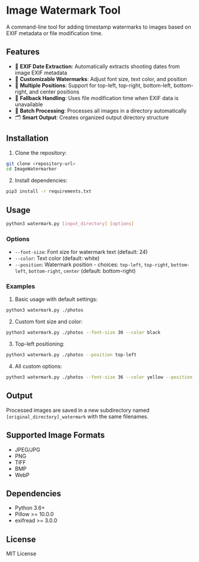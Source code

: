 # Image Watermark Tool

A command-line tool for adding timestamp watermarks to images based on EXIF metadata or file modification time.

## Features

- 📅 **EXIF Date Extraction**: Automatically extracts shooting dates from image EXIF metadata
- 🎨 **Customizable Watermarks**: Adjust font size, text color, and position
- 📍 **Multiple Positions**: Support for top-left, top-right, bottom-left, bottom-right, and center positions
- 🔄 **Fallback Handling**: Uses file modification time when EXIF data is unavailable
- 📁 **Batch Processing**: Processes all images in a directory automatically
- 🗂️ **Smart Output**: Creates organized output directory structure

## Installation

1. Clone the repository:
```bash
git clone <repository-url>
cd ImageWatermarker
```

2. Install dependencies:
```bash
pip3 install -r requirements.txt
```

## Usage

```bash
python3 watermark.py [input_directory] [options]
```

### Options

- `--font-size`: Font size for watermark text (default: 24)
- `--color`: Text color (default: white)
- `--position`: Watermark position - choices: `top-left`, `top-right`, `bottom-left`, `bottom-right`, `center` (default: bottom-right)

### Examples

1. Basic usage with default settings:
```bash
python3 watermark.py ./photos
```

2. Custom font size and color:
```bash
python3 watermark.py ./photos --font-size 30 --color black
```

3. Top-left positioning:
```bash
python3 watermark.py ./photos --position top-left
```

4. All custom options:
```bash
python3 watermark.py ./photos --font-size 36 --color yellow --position center
```

## Output

Processed images are saved in a new subdirectory named `[original_directory]_watermark` with the same filenames.

## Supported Image Formats

- JPEG/JPG
- PNG
- TIFF
- BMP
- WebP

## Dependencies

- Python 3.6+
- Pillow >= 10.0.0
- exifread >= 3.0.0

## License

MIT License

